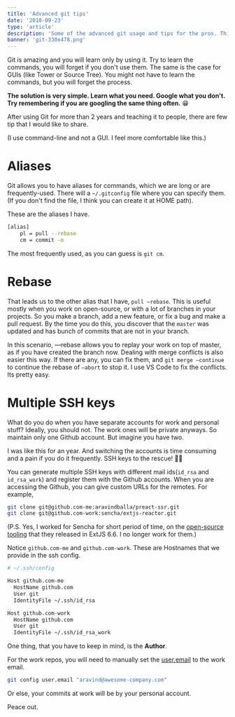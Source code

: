 ```yaml
---
title: 'Advanced git tips'
date: '2018-09-23'
type: 'article'
description: 'Some of the advanced git usage and tips for the pros. Things that I have learnt over the years of using git at work.'
banner: 'git-330x478.png'
---
```


Git is amazing and you will learn only by using it. Try to learn the commands, you will forget if you don't use them. The same is the case for GUIs (like Tower or Source Tree). You might not have to learn the commands, but you will forget the process.

**The solution is very simple. Learn what you need. Google what you don't. Try remembering if you are googling the same thing often.** 😁

After using Git for more than 2 years and teaching it to people, there are few tip that I would like to share.

(I use command-line and not a GUI. I feel more comfortable like this.)

# Aliases

Git allows you to have aliases for commands, which we are long or are frequently-used. There will a `~/.gitconfig` file where you can specify them. (If you don't find the file, I think you can create it at HOME path).

These are the aliases I have.

```bash
[alias]
    pl = pull --rebase
    cm = commit -m
```

The most frequently used, as you can guess is `git cm`.

# Rebase

That leads us to the other alias that I have, `pull —rebase`. This is useful mostly when you work on open-source, or with a lot of branches in your projects. So you make a branch, add a new feature, or fix a bug and make a pull request. By the time you do this, you discover that the `master` was updated and has bunch of commits that are not in your branch.

In this scenario, —rebase allows you to replay your work on top of master, as if you have created the branch now. Dealing with merge conflicts is also easier this way. If there are any, you can fix them, and `git merge —continue` to continue the rebase of `—abort` to stop it. I use VS Code to fix the conflicts. Its pretty easy.

# Multiple SSH keys

What do you do when you have separate accounts for work and personal stuff? Ideally, you should not. The work ones will be private anyways. So maintain only one Github account. But imagine you have two.

I was like this for an year. And switching the accounts is time consuming and a pain if you do it frequently. SSH keys to the rescue! ✌🏻

You can generate multiple SSH keys with different mail ids(`id_rsa` and `id_rsa_work`) and register them with the Github accounts. When you are accessing the Github, you can give custom URLs for the remotes. For example,

```bash
git clone git@github.com-me:aravindballa/preact-ssr.git
git clone git@github.com-work:sencha/extjs-reactor.git
```

(P.S. Yes, I worked for Sencha for short period of time, on the [open-source tooling](http://docs.sencha.com/extjs/6.6.0/guides/getting_started/open_tooling.html) that they released in ExtJS 6.6. I no longer work for them.)

Notice `github.com-me` and `github.com-work`. These are Hostnames that we provide in the ssh config.

```bash
# ~/.ssh/config

Host github.com-me
  HostName github.com
  User git
  IdentityFile ~/.ssh/id_rsa

Host github.com-work
  HostName github.com
  User git
  IdentityFile ~/.ssh/id_rsa_work
```

One thing, that you have to keep in mind, is the **Author**.

For the work repos, you will need to manually set the [user.email](http://user.email) to the work email.

```bash
git config user.email "aravind@awesome-company.com"
```

Or else, your commits at work will be by your personal account.

Peace out.
